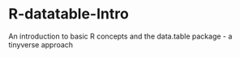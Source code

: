 # R-datatable-Intro
An introduction to basic R concepts and the data.table package - a tinyverse approach
